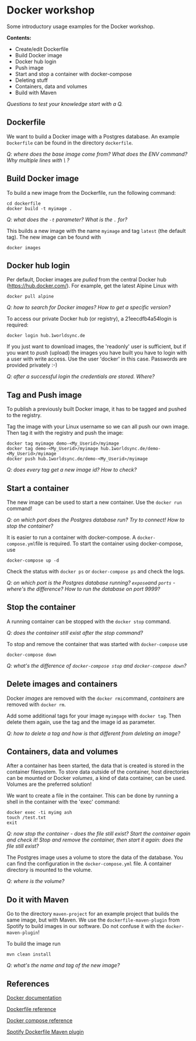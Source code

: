 # Docker workshop

Some introductory usage examples for the Docker workshop.

**Contents:**

- Create/edit Dockerfile
- Build Docker image
- Docker hub login
- Push image
- Start and stop a container with docker-compose
- Deleting stuff
- Containers, data and volumes
- Build with Maven

*Questions to test your knowledge start with a Q.*

## Dockerfile

We want to build a Docker image with a Postgres database. An example `Dockerfile` can be found in the directory `dockerfile`.

*Q: where does the base image come from? What does the ENV command? Why multiple lines with \ ?*

## Build Docker image

To build a new image from the Dockerfile, run the following command:

    cd dockerfile
    docker build -t myimage .

*Q: what does the `-t` parameter? What is the `.` for?*

This builds a new image with the name `myimage` and tag `latest` (the default tag). The new image can be found with 

    docker images

## Docker hub login

Per default, Docker images are *pulled* from the central Docker hub (https://hub.docker.com/).
For example, get the latest Alpine Linux with
    
    docker pull alpine

*Q: how to search for Docker images? How to get a specific version?*

To access our private Docker hub (or registry), a 21eecdfb4a54login is required:

    docker login hub.1worldsync.de

If you just want to download images, the 'readonly' user is sufficient, but if
you want to *push* (upload) the images you have built you have to login with
a user with write access. Use the user 'docker' in this case. Passwords are
provided privately :-)

*Q: after a successful login the credentials are stored. Where?*

## Tag and Push image

To publish a previously built Docker image, it has to be tagged and pushed to the registry.

Tag the image with your Linux username so we can all push our own image. Then tag it
with the registry and push the image:

    docker tag myimage demo-<My_Userid>/myimage
    docker tag demo-<My_Userid>/myimage hub.1worldsync.de/demo-<My_Userid>/myimage
    docker push hub.1worldsync.de/demo-<My_Userid>/myimage

*Q: does every tag get a new image id? How to check?*

## Start a container

The new image can be used to start a new container. Use the `docker run` command!

*Q: on which port does the Postgres database run? Try to connect! How to stop the container?*

It is easier to run a container with docker-compose. A `docker-compose.yml`file is required. To start the container using docker-compose, use

    docker-compose up -d

Check the status with `docker ps` or `docker-compose ps` and check the logs.

*Q: on which port is the Postgres database running? `expose`and `ports` - where's the difference? How to run the database on port 9999?*

## Stop the container 

A running container can be stopped with the `docker stop` command.

*Q: does the container still exist after the stop command?*

To stop and remove the container that was started with `docker-compose` use

    docker-compose down

*Q: what's the difference of `docker-compose stop` and `docker-compose down`?*

## Delete images and containers

Docker _images_ are removed with the `docker rmi`command, _containers_ are removed with `docker rm`.

Add some additional tags for your image `myimgage` with `docker tag`. Then delete them again, use the tag and the image id as parameter. 

*Q: how to delete a tag and how is that different from deleting an image?*

## Containers, data and volumes

After a container has been started, the data that is created is stored in the container filesystem. 
To store data outside of the container, host directories can be mounted or Docker _volumes_, a kind of data container, can be used. Volumes are the preferred solution!

We want to create a file in the container. This can be done by running a shell in the container with the 'exec' command:

    docker exec -ti myimg ash
    touch /test.txt
    exit
    
*Q: now stop the container - does the file still exist? Start the container again and check it! Stop and remove the container, then start it again: does the file still exist?*

The Postgres image uses a volume to store the data of the database. You can find the configuration in the `docker-compose.yml` file. A container directory is mounted to the volume.

*Q: where is the volume?*

## Do it with Maven

Go to the directory `maven-project` for an example project that builds the same image, but with Maven.
We use the `dockerfile-maven-plugin` from Spotify to build images in our software. Do not confuse it with the `docker-maven-plugin`!

To build the image run

    mvn clean install

*Q: what's the name and tag of the new image?*


## References

[Docker documentation](https://docs.docker.com/)

[Dockerfile reference](https://docs.docker.com/engine/reference/builder/)

[Docker compose reference](https://docs.docker.com/compose/compose-file/compose-file-v2/)

[Spotify Dockerfile Maven plugin](https://github.com/spotify/dockerfile-maven)
